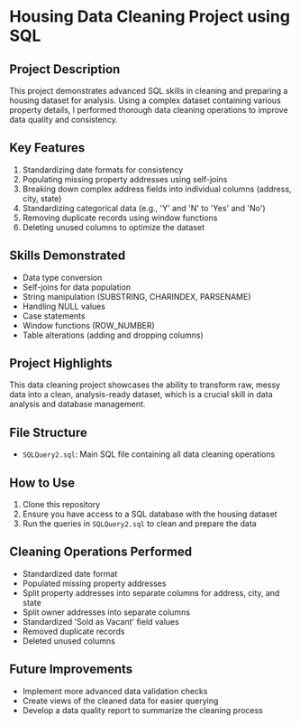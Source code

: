# Housing Data Cleaning Project using SQL

## Project Description

This project demonstrates advanced SQL skills in cleaning and preparing a housing dataset for analysis. Using a complex dataset containing various property details, I performed thorough data cleaning operations to improve data quality and consistency.

## Key Features

1. Standardizing date formats for consistency
2. Populating missing property addresses using self-joins
3. Breaking down complex address fields into individual columns (address, city, state)
4. Standardizing categorical data (e.g., 'Y' and 'N' to 'Yes' and 'No')
5. Removing duplicate records using window functions
6. Deleting unused columns to optimize the dataset

## Skills Demonstrated

- Data type conversion
- Self-joins for data population
- String manipulation (SUBSTRING, CHARINDEX, PARSENAME)
- Handling NULL values
- Case statements
- Window functions (ROW_NUMBER)
- Table alterations (adding and dropping columns)

## Project Highlights

This data cleaning project showcases the ability to transform raw, messy data into a clean, analysis-ready dataset, which is a crucial skill in data analysis and database management.

## File Structure

- `SQLQuery2.sql`: Main SQL file containing all data cleaning operations

## How to Use

1. Clone this repository
2. Ensure you have access to a SQL database with the housing dataset
3. Run the queries in `SQLQuery2.sql` to clean and prepare the data

## Cleaning Operations Performed

- Standardized date format
- Populated missing property addresses
- Split property addresses into separate columns for address, city, and state
- Split owner addresses into separate columns
- Standardized 'Sold as Vacant' field values
- Removed duplicate records
- Deleted unused columns

## Future Improvements

- Implement more advanced data validation checks
- Create views of the cleaned data for easier querying
- Develop a data quality report to summarize the cleaning process
